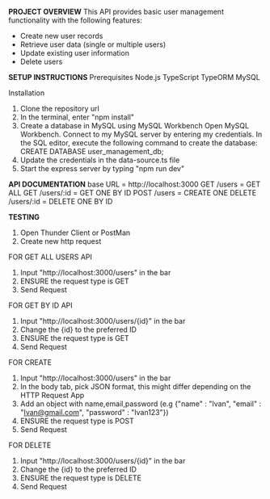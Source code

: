 <b>PROJECT OVERVIEW</b>
This API provides basic user management functionality with the following features:
- Create new user records
- Retrieve user data (single or multiple users)
- Update existing user information
- Delete users

<b>SETUP INSTRUCTIONS</b>
Prerequisites
Node.js
TypeScript 
TypeORM
MySQL

Installation
1. Clone the repository url
2. In the terminal, enter "npm install"
3. Create a database in MySQL using MySQL Workbench
   Open MySQL Workbench.
   Connect to my MySQL server by entering my credentials.
   In the SQL editor, execute the following command to create the database:
    CREATE DATABASE user_management_db;
6. Update the credentials in the data-source.ts file
5. Start the express server by typing "npm run dev"

<b>API DOCUMENTATION</b>
base URL = http://localhost:3000
GET /users        = GET ALL
GET /users/:id    = GET ONE BY ID
POST /users       = CREATE ONE
DELETE /users/:id = DELETE ONE BY ID

<b>TESTING</b>
1. Open Thunder Client or PostMan
2. Create new http request
   
FOR GET ALL USERS API
1. Input "http://localhost:3000/users" in the bar
2. ENSURE the request type is GET
3. Send Request

FOR GET BY ID API
1. Input "http://localhost:3000/users/{id}" in the bar
2. Change the {id} to the preferred ID
3. ENSURE the request type is GET
4. Send Request

FOR CREATE 
1. Input "http://localhost:3000/users" in the bar
2. In the body tab, pick JSON format, this might differ depending on the HTTP Request App
3. Add an object with name,email,password (e.g {"name" : "Ivan", "email" : "Ivan@gmail.com", "password" : "Ivan123"})
4. ENSURE the request type is POST
5. Send Request

FOR DELETE 
1. Input "http://localhost:3000/users/{id}" in the bar
2. Change the {id} to the preferred ID
3. ENSURE the request type is DELETE
4. Send Request